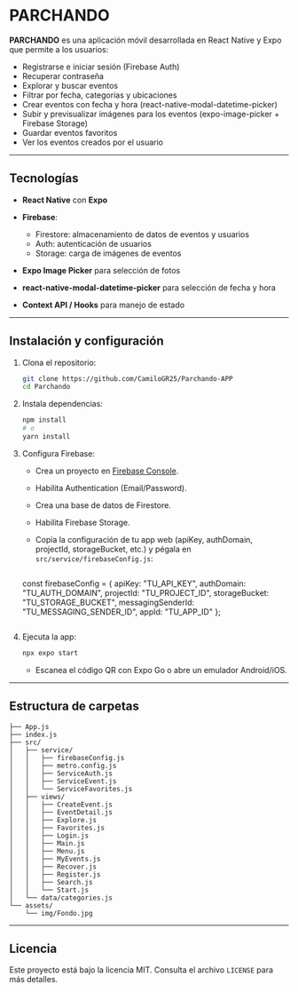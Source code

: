 # PARCHANDO

**PARCHANDO** es una aplicación móvil desarrollada en React Native y Expo que permite a los usuarios:

* Registrarse e iniciar sesión (Firebase Auth)
* Recuperar contraseña
* Explorar y buscar eventos
* Filtrar por fecha, categorías y ubicaciones
* Crear eventos con fecha y hora (react-native-modal-datetime-picker)
* Subir y previsualizar imágenes para los eventos (expo-image-picker + Firebase Storage)
* Guardar eventos favoritos
* Ver los eventos creados por el usuario

---

## Tecnologías

* **React Native** con **Expo**
* **Firebase**:

  * Firestore: almacenamiento de datos de eventos y usuarios
  * Auth: autenticación de usuarios
  * Storage: carga de imágenes de eventos
* **Expo Image Picker** para selección de fotos
* **react-native-modal-datetime-picker** para selección de fecha y hora
* **Context API / Hooks** para manejo de estado

---

## Instalación y configuración

1. Clona el repositorio:

   ```bash
   git clone https://github.com/CamiloGR25/Parchando-APP
   cd Parchando
   ```

2. Instala dependencias:

   ```bash
   npm install
   # o
   yarn install
   ```

3. Configura Firebase:

   * Crea un proyecto en [Firebase Console](https://console.firebase.google.com/).
   * Habilita Authentication (Email/Password).
   * Crea una base de datos de Firestore.
   * Habilita Firebase Storage.
   * Copia la configuración de tu app web (apiKey, authDomain, projectId, storageBucket, etc.) y pégala en `src/service/firebaseConfig.js`:

     ```js
    const firebaseConfig = {
       apiKey: "TU_API_KEY",
       authDomain: "TU_AUTH_DOMAIN",
       projectId: "TU_PROJECT_ID",
       storageBucket: "TU_STORAGE_BUCKET",
       messagingSenderId: "TU_MESSAGING_SENDER_ID",
       appId: "TU_APP_ID"
     };
     ```

4. Ejecuta la app:

   ```bash
   npx expo start
   ```

   * Escanea el código QR con Expo Go o abre un emulador Android/iOS.

---

## Estructura de carpetas

```
├── App.js
├── index.js
├── src/
│   ├── service/
│   │   ├── firebaseConfig.js
│   │   ├── metro.config.js
│   │   ├── ServiceAuth.js
│   │   ├── ServiceEvent.js
│   │   └── ServiceFavorites.js
│   ├── views/
│   │   ├── CreateEvent.js
│   │   ├── EventDetail.js
│   │   ├── Explore.js
│   │   ├── Favorites.js
│   │   ├── Login.js
│   │   ├── Main.js
│   │   ├── Menu.js
│   │   ├── MyEvents.js
│   │   ├── Recover.js
│   │   ├── Register.js
│   │   ├── Search.js
│   │   └── Start.js
│   └── data/categories.js
└── assets/
    └── img/Fondo.jpg
```

---

## Licencia

Este proyecto está bajo la licencia MIT. Consulta el archivo `LICENSE` para más detalles.
